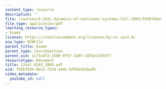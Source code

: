 ```yaml
---
content_type: resource
description: ''
file: /courses/6-243j-dynamics-of-nonlinear-systems-fall-2003/f03b7d3e6b11f3c6a44cbf93b3d1ba95_t2sol_6243_2003.pdf
file_type: application/pdf
learning_resource_types:
- Exams
license: https://creativecommons.org/licenses/by-nc-sa/4.0/
ocw_type: OCWFile
parent_title: Exams
parent_type: CourseSection
parent_uid: 1c71c8f2-1508-0f5f-3207-1075ec57b5f7
resourcetype: Document
title: t2sol_6243_2003.pdf
uid: f03b7d3e-6b11-f3c6-a44c-bf93b3d1ba95
video_metadata:
  youtube_id: null
---
```

